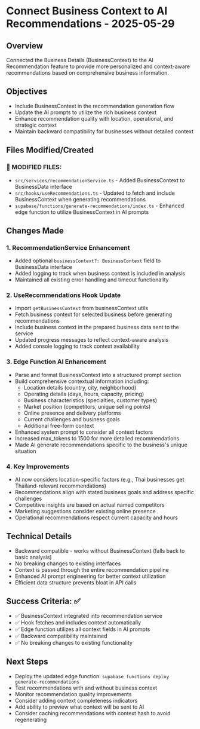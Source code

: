 # Connect Business Context to AI Recommendations - 2025-05-29

## Overview
Connected the Business Details (BusinessContext) to the AI Recommendation feature to provide more personalized and context-aware recommendations based on comprehensive business information.

## Objectives
- Include BusinessContext in the recommendation generation flow
- Update the AI prompts to utilize the rich business context
- Enhance recommendation quality with location, operational, and strategic context
- Maintain backward compatibility for businesses without detailed context

## Files Modified/Created

### 🔄 MODIFIED FILES:
- `src/services/recommendationService.ts` - Added BusinessContext to BusinessData interface
- `src/hooks/useRecommendations.ts` - Updated to fetch and include BusinessContext when generating recommendations
- `supabase/functions/generate-recommendations/index.ts` - Enhanced edge function to utilize BusinessContext in AI prompts

## Changes Made

### 1. RecommendationService Enhancement
- Added optional `businessContext?: BusinessContext` field to BusinessData interface
- Added logging to track when business context is included in analysis
- Maintained all existing error handling and timeout functionality

### 2. UseRecommendations Hook Update
- Import `getBusinessContext` from businessContext utils
- Fetch business context for selected business before generating recommendations
- Include business context in the prepared business data sent to the service
- Updated progress messages to reflect context-aware analysis
- Added console logging to track context availability

### 3. Edge Function AI Enhancement
- Parse and format BusinessContext into a structured prompt section
- Build comprehensive contextual information including:
  - Location details (country, city, neighborhood)
  - Operating details (days, hours, capacity, pricing)
  - Business characteristics (specialties, customer types)
  - Market position (competitors, unique selling points)
  - Online presence and delivery platforms
  - Current challenges and business goals
  - Additional free-form context
- Enhanced system prompt to consider all context factors
- Increased max_tokens to 1500 for more detailed recommendations
- Made AI generate recommendations specific to the business's unique situation

### 4. Key Improvements
- AI now considers location-specific factors (e.g., Thai businesses get Thailand-relevant recommendations)
- Recommendations align with stated business goals and address specific challenges
- Competitive insights are based on actual named competitors
- Marketing suggestions consider existing online presence
- Operational recommendations respect current capacity and hours

## Technical Details
- Backward compatible - works without BusinessContext (falls back to basic analysis)
- No breaking changes to existing interfaces
- Context is passed through the entire recommendation pipeline
- Enhanced AI prompt engineering for better context utilization
- Efficient data structure prevents bloat in API calls

## Success Criteria: ✅
- ✅ BusinessContext integrated into recommendation service
- ✅ Hook fetches and includes context automatically
- ✅ Edge function utilizes all context fields in AI prompts
- ✅ Backward compatibility maintained
- ✅ No breaking changes to existing functionality

## Next Steps
- Deploy the updated edge function: `supabase functions deploy generate-recommendations`
- Test recommendations with and without business context
- Monitor recommendation quality improvements
- Consider adding context completeness indicators
- Add ability to preview what context will be sent to AI
- Consider caching recommendations with context hash to avoid regenerating